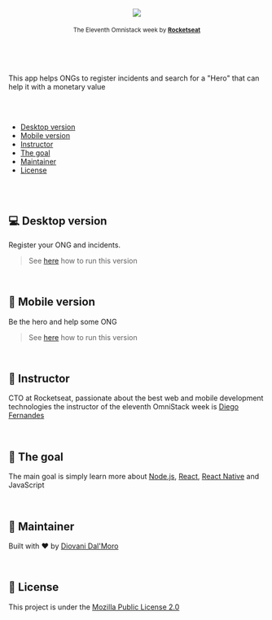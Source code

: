 <h1 align="center">
  <a href="https://github.com/diovanii/be-the-hero" title="Be The Hero">
  <img src="https://i.postimg.cc/LsWC5Gxg/bethehero.png"/>
  </a>
</h1>

<p align="center">
  <sub>
    The Eleventh Omnistack week by
    <strong>
      <a href="https://rocketseat.com.br" title="Rocketseat" target="_blank">Rocketseat</a>
    </strong>
  </sub>
</p>


<br>
<br>
<br>

This app helps ONGs to register incidents and search for a "Hero" that can help it with a monetary value

<br>
<br>

* [Desktop version](#computer-desktop-version)
* [Mobile version](#iphone-desktop-version)
* [Instructor](#man-instructor)
* [The goal](#running-the-goal)
* [Maintainer](#boy-maintainer)
* [License](#page_with_curl-license)

<br>
<br>

## :computer: Desktop version

Register your ONG and incidents.

> See [here](https://github.com/diovanii/be-the-hero/tree/master/desktop) how to run this version

<br>

## :iphone: Mobile version

Be the hero and help some ONG

> See [here](https://github.com/diovanii/be-the-hero/tree/master/mobile) how to run this version

<br>

## :man: Instructor

CTO at Rocketseat, passionate about the best web and mobile development technologies the instructor of the eleventh OmniStack week is [Diego Fernandes](https://github.com/diego3g)

<br>

## :running: The goal

The main goal is simply learn more about [Node.js](https://nodejs.org/en/), [React](https://reactjs.org/), [React Native](https://reactnative.dev/) and JavaScript

<br>

## :boy: Maintainer

Built with :heart: by [Diovani Dal'Moro](https://github.com/diovanii)

<br>

## :page_with_curl: License

This project is under the [Mozilla Public License 2.0](https://mozilla.org/MPL/2.0)

<br>
<br>
<br>

